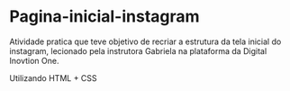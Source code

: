 # Pagina-inicial-instagram
Atividade pratica que teve objetivo de recriar a estrutura da tela inicial do instagram, lecionado pela instrutora Gabriela na plataforma da Digital Inovtion One.

Utilizando HTML + CSS
